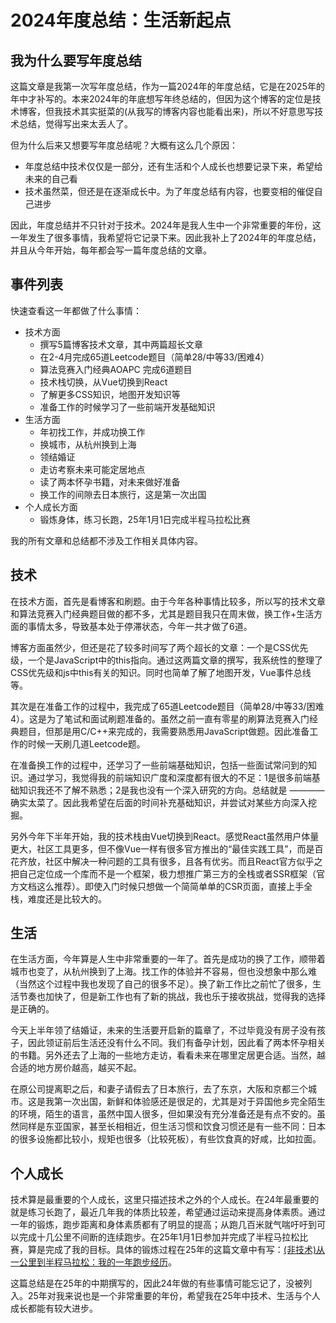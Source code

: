 # 2024年度总结：生活新起点

## 我为什么要写年度总结
这篇文章是我第一次写年度总结，作为一篇2024年的年度总结，它是在2025年的年中才补写的。本来2024年的年底想写年终总结的，但因为这个博客的定位是技术博客，但我技术其实挺菜的(从我写的博客内容也能看出来)，所以不好意思写技术总结，觉得写出来太丢人了。

但为什么后来又想要写年度总结呢？大概有这么几个原因：

* 年度总结中技术仅仅是一部分，还有生活和个人成长也想要记录下来，希望给未来的自己看
* 技术虽然菜，但还是在逐渐成长中。为了年度总结有内容，也要变相的催促自己进步

因此，年度总结并不只针对于技术。2024年是我人生中一个非常重要的年份，这一年发生了很多事情，我希望将它记录下来。因此我补上了2024年的年度总结，并且从今年开始，每年都会写一篇年度总结的文章。

## 事件列表
快速查看这一年都做了什么事情：

* 技术方面
  * 撰写5篇博客技术文章，其中两篇超长文章
  * 在2-4月完成65道Leetcode题目（简单28/中等33/困难4）
  * 算法竞赛入门经典AOAPC 完成6道题目
  * 技术栈切换，从Vue切换到React
  * 了解更多CSS知识，地图开发知识等
  * 准备工作的时候学习了一些前端开发基础知识
* 生活方面
  * 年初找工作，并成功换工作
  * 换城市，从杭州换到上海
  * 领结婚证
  * 走访考察未来可能定居地点
  * 读了两本怀孕书籍，对未来做好准备
  * 换工作的间隙去日本旅行，这是第一次出国
* 个人成长方面
  * 锻炼身体，练习长跑，25年1月1日完成半程马拉松比赛

我的所有文章和总结都不涉及工作相关具体内容。

## 技术
在技术方面，首先是看博客和刷题。由于今年各种事情比较多，所以写的技术文章和算法竞赛入门经典题目做的都不多，尤其是题目我只在周末做，换工作+生活方面的事情太多，导致基本处于停滞状态，今年一共才做了6道。

博客方面虽然少，但还是花了较多时间写了两个超长的文章：一个是CSS优先级，一个是JavaScript中的this指向。通过这两篇文章的撰写，我系统性的整理了CSS优先级和js中this有关的知识。同时也简单了解了地图开发，Vue事件总线等。

其次是在准备工作的过程中，我完成了65道Leetcode题目（简单28/中等33/困难4）。这是为了笔试和面试刷题准备的。虽然之前一直有零星的刷算法竞赛入门经典题目，但那是用C/C++来完成的，我需要熟悉用JavaScript做题。因此准备工作的时候一天刷几道Leetcode题。

在准备换工作的过程中，还学习了一些前端基础知识，包括一些面试常问到的知识。通过学习，我觉得我的前端知识广度和深度都有很大的不足：1是很多前端基础知识我还不了解不熟悉；2是我也没有一个深入研究的方向。总结就是 ———— 确实太菜了。因此我希望在后面的时间补充基础知识，并尝试对某些方向深入挖掘。

另外今年下半年开始，我的技术栈由Vue切换到React。感觉React虽然用户体量更大，社区工具更多，但不像Vue一样有很多官方推出的“最佳实践工具”，而是百花齐放，社区中解决一种问题的工具有很多，且各有优劣。而且React官方似乎之把自己定位成一个库而不是一个框架，极力想推广第三方的全栈或者SSR框架（官方文档这么推荐）。即使入门时候只想做一个简简单单的CSR页面，直接上手全栈，难度还是比较大的。

## 生活
在生活方面，今年算是人生中非常重要的一年了。首先是成功的换了工作，顺带着城市也变了，从杭州换到了上海。找工作的体验并不容易，但也没想象中那么难（当然这个过程中我也发现了自己的很多不足）。换了新工作比之前忙了很多，生活节奏也加快了，但是新工作也有了新的挑战，我也乐于接收挑战，觉得我的选择是正确的。

今天上半年领了结婚证，未来的生活要开启新的篇章了，不过毕竟没有房子没有孩子，因此领证前后生活还没有什么不同。我们有备孕计划，因此看了两本怀孕相关的书籍。另外还去了上海的一些地方走访，看看未来在哪里定居更合适。当然，越合适的地方房价越高，越买不起。

在原公司提离职之后，和‌妻子请假去了日本旅行，去了东京，大阪和京都三个城市。这是我第一次出国，新鲜和体验感还是很足的，尤其是对于异国他乡完全陌生的环境，陌生的语言，虽然中国人很多，但如果没有充分准备还是有点不安的。虽然同样是东亚国家，甚至长相相近，但生活习惯和饮食习惯还是有一些不同：日本的很多设施都比较小，规矩也很多（比较死板），有些饮食真的好咸，比如拉面。

## 个人成长
技术算是最重要的个人成长，这里只描述技术之外的个人成长。在24年最重要的就是练习长跑了，最近几年我的体质比较差，希望通过运动来提高身体素质。通过一年的锻炼，跑步距离和身体素质都有了明显的提高；从跑几百米就气喘吁吁到可以完成十几公里不间断的连续跑步。在25年1月1日参加并完成了半程马拉松比赛，算是完成了我的目标。具体的锻炼过程在25年的这篇文章中有写：[(非技术)从一公里到半程马拉松：我的一年跑步经历](/2025/run-half-marathon.html)。

这篇总结是在25年的中期撰写的，因此24年做的有些事情可能忘记了，没被列入。25年对我来说也是一个非常重要的年份，希望我在25年中技术、生活与个人成长都能有较大进步。
